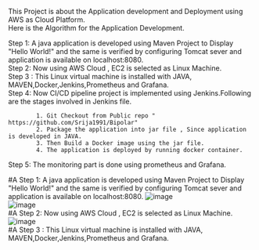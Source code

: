 This Project is about the Application development and Deployment using AWS as Cloud Platform.<br />
Here is the Algorithm for the Application Development.<br />


Step 1: A java application is developed using Maven Project to Display "Hello World!" and the same is verified by configuring Tomcat sever and application is available on localhost:8080.<br />
Step 2: Now using AWS Cloud , EC2 is selected as Linux Machine.<br />
Step 3 : This Linux virtual machine is installed with JAVA, MAVEN,Docker,Jenkins,Prometheus and Grafana.<br />
Step 4: Now CI/CD pipeline project is implemented using Jenkins.Following are the stages involved in Jenkins file.<br />

            1. Git Checkout from Public repo " https://github.com/Srija1991/Bipolar"
            2. Package the application into jar file , Since application is developed in JAVA.
            3. Then Build a Docker image using the jar file.
            4. The application is deployed by running docker container.
            
  Step 5: The monitoring part is done using prometheus and Grafana. 


#A Step 1: A java application is developed using Maven Project to Display "Hello World!" and the same is verified by configuring Tomcat sever and application is available on localhost:8080.
![image](https://github.com/Srija1991/Bipolar/assets/120301491/9bb67f90-45c6-4523-b9ac-175404b8a3d2)<br />
![image](https://github.com/Srija1991/Bipolar/assets/120301491/d36d3ec1-a514-4909-bc2c-e43bf381f920) <br />
#A Step 2: Now using AWS Cloud , EC2 is selected as Linux Machine.<br />
![image](https://github.com/Srija1991/Bipolar/assets/120301491/d7d6d963-6614-4a53-8c1b-f8d0e5291b51) <br />
#A Step 3 : This Linux virtual machine is installed with JAVA, MAVEN,Docker,Jenkins,Prometheus and Grafana.<br />




